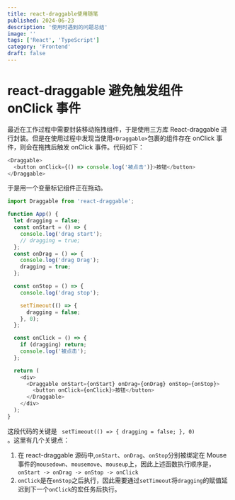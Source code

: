 ```yaml
---
title: react-draggable使用随笔
published: 2024-06-23
description: '使用时遇到的问题总结'
image: ''
tags: ['React', 'TypeScript']
category: 'Frontend'
draft: false
---
```


# react-draggable 避免触发组件 onClick 事件

最近在工作过程中需要封装移动拖拽组件，于是使用三方库 React-draggable 进行封装。但是在使用过程中发现当使用`<Draggable>`包裹的组件存在 onClick 事件，则会在拖拽后触发 onClick 事件。代码如下：

```javascript
<Draggable>
  <button onClick={() => console.log('被点击')}>按钮</button>
</Draggable>
```

于是用一个变量标记组件正在拖动。

```javascript
import Draggable from 'react-draggable';

function App() {
  let dragging = false;
  const onStart = () => {
    console.log('drag start');
    // dragging = true;
  };
  const onDrag = () => {
    console.log('drag Drag');
    dragging = true;
  };

  const onStop = () => {
    console.log('drag stop');

    setTimeout(() => {
      dragging = false;
    }, 0);
  };

  const onClick = () => {
    if (dragging) return;
    console.log('被点击');
  };

  return (
    <div>
      <Draggable onStart={onStart} onDrag={onDrag} onStop={onStop}>
        <button onClick={onClick}>按钮</button>
      </Draggable>
    </div>
  );
}
```

这段代码的关键是
<code>
setTimeout(() => {
dragging = false;
}, 0)
</code>。这里有几个关键点：</br>

1. 在 react-draggable 源码中,`onStart`、`onDrag`、`onStop`分别被绑定在 Mouse 事件的`mousedown`、`mousemove`、`mouseup`上，因此上述函数执行顺序是，`onStart -> onDrag -> onStop -> onClick`
2. `onClick`是在<code>onStop</code>之后执行，因此需要通过`setTimeout`将`dragging`的赋值延迟到下一个`onClick`的宏任务后执行。
